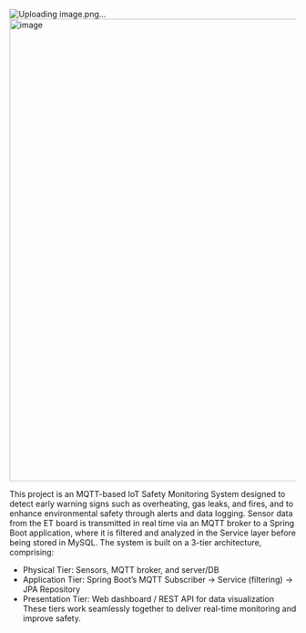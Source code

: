 ![Uploading image.png…]()
<img width="643" height="811" alt="image" src="https://github.com/user-attachments/assets/b2291bef-ac42-430f-9650-cd2cb592f803" />

This project is an MQTT-based IoT Safety Monitoring System designed to detect early warning signs such as overheating, gas leaks, and fires, and to enhance environmental safety through alerts and data logging.
Sensor data from the ET board is transmitted in real time via an MQTT broker to a Spring Boot application, where it is filtered and analyzed in the Service layer before being stored in MySQL.
The system is built on a 3-tier architecture, comprising:

- Physical Tier: Sensors, MQTT broker, and server/DB
- Application Tier: Spring Boot’s MQTT Subscriber → Service (filtering) → JPA Repository
- Presentation Tier: Web dashboard / REST API for data visualization
These tiers work seamlessly together to deliver real-time monitoring and improve safety.
